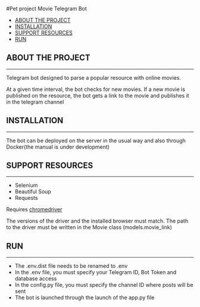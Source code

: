 #Pet project Movie Telegram Bot

- [ABOUT THE PROJECT](#about-the-project)
- [INSTALLATION](#installation)
- [SUPPORT RESOURCES](#support-resources)
- [RUN](#run)

## ABOUT THE PROJECT
___
Telegram bot designed to parse a popular resource with online movies.

At a given time interval, the bot checks for new movies. If a new movie is published on the resource, the bot gets a link to the movie and publishes it in the telegram channel

## INSTALLATION
___

The bot can be deployed on the server in the usual way and also through Docker(the manual is under development)

## SUPPORT RESOURCES
___
* Selenium
* Beautiful Soup
* Requests

Requires [chromedriver](https://chromedriver.storage.googleapis.com/index.html)

The versions of the driver and the installed browser must match.
The path to the driver must be written in the Movie class (models.movie_link)

## RUN
___
* The .env.dist file needs to be renamed to .env
* In the .env file, you must specify your Telegram ID, Bot Token and database access
* In the config.py file, you must specify the channel ID where posts will be sent
* The bot is launched through the launch of the app.py file
